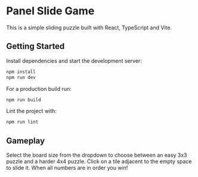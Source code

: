 # Panel Slide Game

This is a simple sliding puzzle built with React, TypeScript and Vite.

## Getting Started

Install dependencies and start the development server:

```bash
npm install
npm run dev
```

For a production build run:

```bash
npm run build
```

Lint the project with:

```bash
npm run lint
```

## Gameplay

Select the board size from the dropdown to choose between an easy 3x3 puzzle and a harder 4x4 puzzle. Click on a tile adjacent to the empty space to slide it. When all numbers are in order you win!

